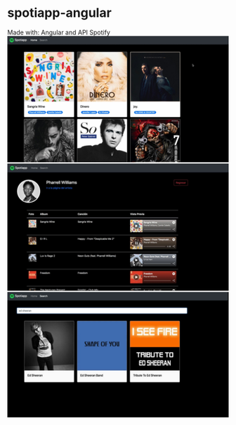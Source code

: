 # spotiapp-angular
Made with: Angular and API Spotify
![Screenshot](1.jpg)
 ![Screenshot](2.jpg) ![Screenshot](3.jpg)
